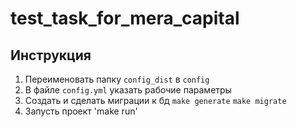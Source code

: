 # test_task_for_mera_capital
## Инструкция
1. Переименовать папку `config_dist` в `config`
2. В файле `config.yml` указать рабочие параметры
3. Создать и сделать миграции к бд `make generate` `make migrate`
4. Запусть проект 'make run'

